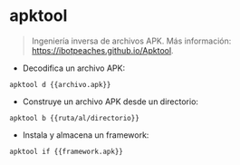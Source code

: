 # apktool

> Ingeniería inversa de archivos APK.
> Más información: <https://ibotpeaches.github.io/Apktool>.

- Decodifica un archivo APK:

`apktool d {{archivo.apk}}`

- Construye un archivo APK desde un directorio:

`apktool b {{ruta/al/directorio}}`

- Instala y almacena un framework:

`apktool if {{framework.apk}}`
